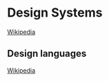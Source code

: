 # Design Systems
[Wikipedia](https://en.wikipedia.org/wiki/Design_system)

## Design languages
[Wikipedia](https://en.wikipedia.org/wiki/Design_language)
